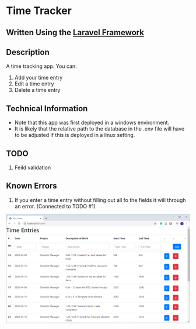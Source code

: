 # Time Tracker
## Written Using the [Laravel Framework](https://laravel.com/)

## Description

A time tracking app. 
You can: 
1. Add your time entry
2. Edit a time entry
3. Delete a time entry


## Technical Information

* Note that this app was first deployed in a windows environment. 
* It is likely that the relative path to the database in the .env file will have to be adjusted if this is deployed in a linux setting. 


## TODO 
1. Feild validation


## Known Errors
1. If you enter a time entry without filling out all fo the fields it will through an error. (Connected to TODO #1)


<div align="center">

<img src="https://github.com/my443/time-tracker-laravel/blob/master/img/Screenshot1.png" alt="Screenshot #1"><br>

</div>
